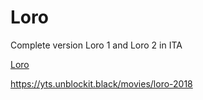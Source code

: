 # Loro 
Complete version Loro 1 and Loro 2 in ITA

[Loro](https://it.wikipedia.org/wiki/Loro_(film))

https://yts.unblockit.black/movies/loro-2018
